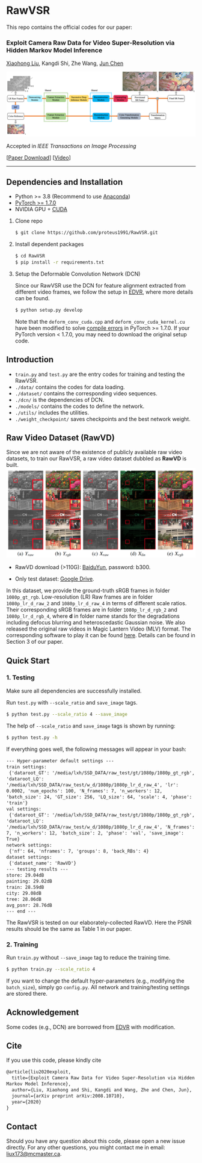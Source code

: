 # RawVSR
This repo contains the official codes for our paper:

### Exploit Camera Raw Data for Video Super-Resolution via Hidden Markov Model Inference
[Xiaohong Liu](https://xiaohongliu.ca), Kangdi Shi, Zhe Wang, [Jun Chen](http://www.ece.mcmaster.ca/~junchen/)

![plot](./assets/RawVSR.png)

Accepted in _IEEE Transactions on Image Processing_

[[Paper Download](https://arxiv.org/abs/2008.10710)]   [[Video](./assets/RAW_VSR_Video.mp4)]
___


## Dependencies and Installation
- Python >= 3.8 (Recommend to use [Anaconda](https://www.anaconda.com/download/#linux))
- [PyTorch >= 1.7.0](https://pytorch.org/)
- NVIDIA GPU + [CUDA](https://developer.nvidia.com/cuda-downloads)

1. Clone repo
    ```bash
    $ git clone https://github.com/proteus1991/RawVSR.git
    ```
1. Install dependent packages

    ```bash
    $ cd RawVSR
    $ pip install -r requirements.txt
    ```
1. Setup the Deformable Convolution Network (DCN)
   
    Since our RawVSR use the DCN for feature alignment extracted from different video frames, we follow the setup in [EDVR](https://github.com/xinntao/EDVR#wrench-dependencies-and-installation), where more details can be found.
    ```bash
    $ python setup.py develop
    ```
   
    Note that the ```deform_conv_cuda.cpp``` and ```deform_conv_cuda_kernel.cu``` have been modified to solve [compile errors](https://github.com/open-mmlab/mmediting/issues/84) in PyTorch >= 1.7.0. If your PyTorch version < 1.7.0, you may need to download the original setup code.

## Introduction
- ```train.py``` and ```test.py``` are the entry codes for training and testing the RawVSR.
- ```./data/``` contains the codes for data loading.
- ```./dataset/``` contains the corresponding video sequences.
- ```./dcn/``` is the dependencies of DCN.
- ```./models/``` contains the codes to define the network.
- ```./utils/``` includes the utilities.
- ```./weight_checkpoint/``` saves checkpoints and the best network weight. 

## Raw Video Dataset (RawVD)
Since we are not aware of the existence of publicly available raw video datasets, to train our RawVSR, 
a raw video dataset dubbled as **RawVD** is built.
![plot](./assets/dataset.png)

- RawVD download (>110G): [BaiduYun](https://pan.baidu.com/s/1ZMOXxiCE1K1RqfdMamWjXg), password: b300.

- Only test dataset: [Google Drive](https://drive.google.com/file/d/1N2rX52lU175-7KsffSAPl-qUuX8iJ_WB/view?usp=sharing).
   

In this dataset, we provide the ground-truth sRGB frames in folder ```1080p_gt_rgb```. Low-resolution (LR) Raw frames are in folder ```1080p_lr_d_raw_2``` and ```1080p_lr_d_raw_4``` in terms of different scale ratios.
Their corresponding sRGB frames are in folder ```1080p_lr_d_rgb_2``` and ```1080p_lr_d_rgb_4```, where **d** in folder name stands for the degradations including defocus blurring and heteroscedastic Gaussian noise.
We also released the original raw videos in Magic Lantern Video (MLV) format. The corresponding software to play it can be found [here](https://github.com/ilia3101/MLV-App).
Details can be found in Section 3 of our paper.

## Quick Start

### 1. Testing
Make sure all dependencies are successfully installed.

Run ```test.py``` with ```--scale_ratio``` and ```save_image``` tags.
```bash
$ python test.py --scale_ratio 4 --save_image
```
The help of ```--scale_ratio``` and ```save_image``` tags is shown by running:

```bash
$ python test.py -h
```

If everything goes well, the following messages will appear in your bash:

```
--- Hyper-parameter default settings ---
train settings:
 {'dataroot_GT': '/media/lxh/SSD_DATA/raw_test/gt/1080p/1080p_gt_rgb', 'dataroot_LQ': '/media/lxh/SSD_DATA/raw_test/w_d/1080p/1080p_lr_d_raw_4', 'lr': 0.0002, 'num_epochs': 100, 'N_frames': 7, 'n_workers': 12, 'batch_size': 24, 'GT_size': 256, 'LQ_size': 64, 'scale': 4, 'phase': 'train'}
val settings:
 {'dataroot_GT': '/media/lxh/SSD_DATA/raw_test/gt/1080p/1080p_gt_rgb', 'dataroot_LQ': '/media/lxh/SSD_DATA/raw_test/w_d/1080p/1080p_lr_d_raw_4', 'N_frames': 7, 'n_workers': 12, 'batch_size': 2, 'phase': 'val', 'save_image': True}
network settings:
 {'nf': 64, 'nframes': 7, 'groups': 8, 'back_RBs': 4}
dataset settings:
 {'dataset_name': 'RawVD'}
--- testing results ---
store: 29.04dB
painting: 29.02dB
train: 28.59dB
city: 29.08dB
tree: 28.06dB
avg_psnr: 28.76dB
--- end ---

```
The RawVSR is tested on our elaborately-collected RawVD. Here the PSNR results should be the same as Table 1 in our paper.


### 2. Training
Run ```train.py``` without ```--save_image``` tag to reduce the training time.
```bash
$ python train.py --scale_ratio 4
```
If you want to change the default hyper-parameters (e.g., modifying the ```batch_size```), simply go ```config.py```. All network and training/testing settings are stored there.

## Acknowledgement
Some codes (e.g., DCN) are borrowed from [EDVR](https://github.com/xinntao/EDVR#wrench-dependencies-and-installation) with modification.


## Cite
If you use this code, please kindly cite
```
@article{liu2020exploit,
  title={Exploit Camera Raw Data for Video Super-Resolution via Hidden Markov Model Inference},
  author={Liu, Xiaohong and Shi, Kangdi and Wang, Zhe and Chen, Jun},
  journal={arXiv preprint arXiv:2008.10710},
  year={2020}
}
```

## Contact
Should you have any question about this code, please open a new issue directly. For any other questions, you might contact me in email: liux173@mcmaster.ca.
